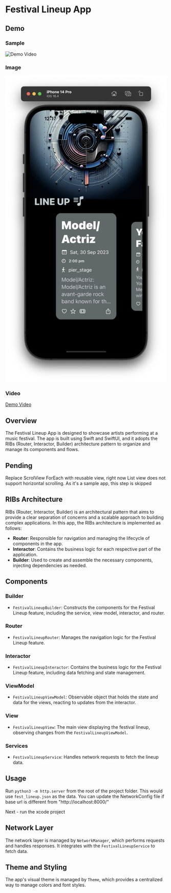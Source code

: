 
# Festival Lineup App

## Demo

### Sample
![Demo Video](./musical_lineup.gif)

### Image
![Demo Image](./music_line_up.jpg)


### Video
[Demo Video](./music_line_up.mov)


## Overview
The Festival Lineup App is designed to showcase artists performing at a music festival. The app is built using Swift and SwiftUI, and it adopts the RIBs (Router, Interactor, Builder) architecture pattern to organize and manage its components and flows.

## Pending
Replace ScrolView ForEach with reusable view, right now List view does not support horizontal scrolling. As it's a sample app, this step is skipped

## RIBs Architecture
RIBs (Router, Interactor, Builder) is an architectural pattern that aims to provide a clear separation of concerns and a scalable approach to building complex applications. In this app, the RIBs architecture is implemented as follows:

- **Router**: Responsible for navigation and managing the lifecycle of components in the app.
- **Interactor**: Contains the business logic for each respective part of the application.
- **Builder**: Used to create and assemble the necessary components, injecting dependencies as needed.

## Components

### Builder
- `FestivalLineupBuilder`: Constructs the components for the Festival Lineup feature, including the service, view model, interactor, and router.

### Router
- `FestivalLineupRouter`: Manages the navigation logic for the Festival Lineup feature.

### Interactor
- `FestivalLineupInteractor`: Contains the business logic for the Festival Lineup feature, including data fetching and state management.

### ViewModel
- `FestivalLineupViewModel`: Observable object that holds the state and data for the views, reacting to updates from the interactor.

### View
- `FestivalLineupView`: The main view displaying the festival lineup, observing changes from the `FestivalLineupViewModel`.

### Services
- `FestivalLineupService`: Handles network requests to fetch the lineup data.

## Usage

Run
```python3 -m http.server```
from the root of the project folder. This would use `fest_lineup.json` as the data.
You can update the NetworkConfig file if base url is different from "http://localhost:8000/"

Next - run the xcode project


## Network Layer
The network layer is managed by `NetworkManager`, which performs requests and handles responses. It integrates with the `FestivalLineupService` to fetch data.

## Theme and Styling
The app's visual theme is managed by `Theme`, which provides a centralized way to manage colors and font styles.

